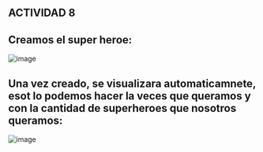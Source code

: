 ## ACTIVIDAD 8

## Creamos el super heroe:
![image](https://github.com/Lapituda/Actividad-8/assets/102392241/23a65e42-f98b-49b2-af15-3d70d9c4c4a8)

## Una vez creado, se visualizara automaticamnete, esot lo podemos hacer la veces que queramos y con la cantidad de superheroes que nosotros queramos:
![image](https://github.com/Lapituda/Actividad-8/assets/102392241/2debfb6e-7e10-4443-a950-a6163475aed1)
